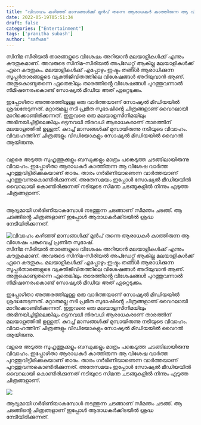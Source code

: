 ```yaml
---
title: "വിവാഹം കഴിഞ്ഞ് മാസങ്ങൾക്ക് മുൻപ് തന്നെ ആരാധകർ കാത്തിരുന്ന ആ വിശേഷം പങ്കുവെച്ച് പ്രണിത സുഭാഷ്."
date: 2022-05-19T05:51:34
draft: false
categories: ["Entertainment"]
tags: ['pranitha subash']
author: "safwan"
---
```


<!-- wp:paragraph -->
<p>സിനിമ സീരിയൽ താരങ്ങളുടെ വിശേഷം അറിയാൻ മലയാളികൾക്ക് എന്നും കൗതുകമാണ്. അവരുടെ സിനിമ-സീരിയൽ അപ്ഡേറ്റ്സ് ആകില്ല മലയാളികൾക്ക് ഏറെ കൗതുകം. മലയാളികൾക്ക് എപ്പോഴും ഇഷ്ടം തങ്ങൾ ആരാധിക്കുന്ന സൂപ്പർതാരങ്ങളുടെ വ്യക്തിജീവിതത്തിലെ വിശേഷങ്ങൾ അറിയുവാൻ ആണ്. അതുകൊണ്ടുതന്നെ ഏതെങ്കിലും താരത്തിൻ്റെ വിശേഷങ്ങൾ പുറത്തുവന്നാൽ നിമിഷനേരംകൊണ്ട് സോഷ്യൽ മീഡിയ അത് ഏറ്റെടുക്കും.</p>
<!-- /wp:paragraph -->

<!-- wp:paragraph -->
<p>ഇപ്പോഴിതാ അത്തരത്തിലുള്ള ഒരു വാർത്തയാണ് സോഷ്യൽ മീഡിയയിൽ ശ്രദ്ധനേടുന്നത്. മറ്റാരുമല്ല നടി പ്രമിത സുഭാഷിൻ്റെ ചിത്രങ്ങളാണ് വൈറലായി മാറിക്കൊണ്ടിരിക്കുന്നത്. ഇതുവരെ ഒരു മലയാളസിനിമയിലും അഭിനയിച്ചിട്ടിലെങ്കിലും ഒട്ടനവധി നിരവധി ആരാധകരാണ് താരത്തിന് മലയാളത്തിൽ ഉള്ളത്. കുറച്ച് മാസങ്ങൾക്ക് മുമ്പായിരുന്നു നടിയുടെ വിവാഹം. വിവാഹത്തിന് ചിത്രങ്ങളും വീഡിയോകളും സോഷ്യൽ മീഡിയയിൽ വൈറൽ ആയിരുന്നു.</p>
<!-- /wp:paragraph -->

<!-- wp:image {"id":335110,"sizeSlug":"large"} -->
<figure class="wp-block-image size-large"><img src="https://cdn.boolokam.com/articles/2022/05/281594951_534492675001883_6915073430695669384_n-922x1024.jpg" alt="" class="wp-image-335110"/></figure>
<!-- /wp:image -->

<!-- wp:paragraph -->
<p>വളരെ അടുത്ത സുഹൃത്തുക്കളും ബന്ധുക്കളും മാത്രം പങ്കെടുത്ത ചടങ്ങിലായിരുന്നു വിവാഹം. ഇപ്പോഴിതാ ആരാധകർ കാത്തിരുന്ന ആ വിശേഷ വാർത്ത പുറത്തുവിട്ടിരിക്കുകയാണ് താരം. താരം ഗർഭിണിയാണെന്ന വാർത്തയാണ് പുറത്തുവന്നുകൊണ്ടിരിക്കുന്നത്. അതേസമയം ഇപ്പോൾ സോഷ്യൽ മീഡിയയിൽ വൈറലായി കൊണ്ടിരിക്കുന്നത് നടിയുടെ സീമന്ത ചടങ്ങുകളിൽ നിന്നും എടുത്ത ചിത്രങ്ങളാണ്.</p>
<!-- /wp:paragraph -->

<!-- wp:image {"id":335111,"sizeSlug":"large"} -->
<figure class="wp-block-image size-large"><img src="https://cdn.boolokam.com/articles/2022/05/280762319_743597533326968_2169756997446986122_n-924x1024.jpg" alt="" class="wp-image-335111"/></figure>
<!-- /wp:image -->

<!-- wp:paragraph -->
<p>ആദ്യമായി ഗർഭിണിയാകുമ്പോൾ നടത്തുന്ന ചടങ്ങാണ് സീമന്തം ചടങ്ങ്. ആ ചടങ്ങിൻ്റെ ചിത്രങ്ങളാണ് ഇപ്പോൾ ആരാധകർക്കിടയിൽ ശ്രദ്ധ നേടിയിരിക്കുന്നത്.</p>
<!-- /wp:paragraph -->


![വിവാഹം കഴിഞ്ഞ് മാസങ്ങൾക്ക് മുൻപ് തന്നെ ആരാധകർ കാത്തിരുന്ന ആ വിശേഷം പങ്കുവെച്ച് പ്രണിത സുഭാഷ്.](https://cdn.boolokam.com/articles/2022/05/281594951_534492675001883_6915073430695669384_n-922x1024.jpg)സിനിമ സീരിയൽ താരങ്ങളുടെ വിശേഷം അറിയാൻ മലയാളികൾക്ക് എന്നും കൗതുകമാണ്. അവരുടെ സിനിമ-സീരിയൽ അപ്ഡേറ്റ്സ് ആകില്ല മലയാളികൾക്ക് ഏറെ കൗതുകം. മലയാളികൾക്ക് എപ്പോഴും ഇഷ്ടം തങ്ങൾ ആരാധിക്കുന്ന സൂപ്പർതാരങ്ങളുടെ വ്യക്തിജീവിതത്തിലെ വിശേഷങ്ങൾ അറിയുവാൻ ആണ്. അതുകൊണ്ടുതന്നെ ഏതെങ്കിലും താരത്തിൻ്റെ വിശേഷങ്ങൾ പുറത്തുവന്നാൽ നിമിഷനേരംകൊണ്ട് സോഷ്യൽ മീഡിയ അത് ഏറ്റെടുക്കും.

ഇപ്പോഴിതാ അത്തരത്തിലുള്ള ഒരു വാർത്തയാണ് സോഷ്യൽ മീഡിയയിൽ ശ്രദ്ധനേടുന്നത്. മറ്റാരുമല്ല നടി പ്രമിത സുഭാഷിൻ്റെ ചിത്രങ്ങളാണ് വൈറലായി മാറിക്കൊണ്ടിരിക്കുന്നത്. ഇതുവരെ ഒരു മലയാളസിനിമയിലും അഭിനയിച്ചിട്ടിലെങ്കിലും ഒട്ടനവധി നിരവധി ആരാധകരാണ് താരത്തിന് മലയാളത്തിൽ ഉള്ളത്. കുറച്ച് മാസങ്ങൾക്ക് മുമ്പായിരുന്നു നടിയുടെ വിവാഹം. വിവാഹത്തിന് ചിത്രങ്ങളും വീഡിയോകളും സോഷ്യൽ മീഡിയയിൽ വൈറൽ ആയിരുന്നു.

വളരെ അടുത്ത സുഹൃത്തുക്കളും ബന്ധുക്കളും മാത്രം പങ്കെടുത്ത ചടങ്ങിലായിരുന്നു വിവാഹം. ഇപ്പോഴിതാ ആരാധകർ കാത്തിരുന്ന ആ വിശേഷ വാർത്ത പുറത്തുവിട്ടിരിക്കുകയാണ് താരം. താരം ഗർഭിണിയാണെന്ന വാർത്തയാണ് പുറത്തുവന്നുകൊണ്ടിരിക്കുന്നത്. അതേസമയം ഇപ്പോൾ സോഷ്യൽ മീഡിയയിൽ വൈറലായി കൊണ്ടിരിക്കുന്നത് നടിയുടെ സീമന്ത ചടങ്ങുകളിൽ നിന്നും എടുത്ത ചിത്രങ്ങളാണ്.

![](https://cdn.boolokam.com/articles/2022/05/280762319_743597533326968_2169756997446986122_n-924x1024.jpg)

ആദ്യമായി ഗർഭിണിയാകുമ്പോൾ നടത്തുന്ന ചടങ്ങാണ് സീമന്തം ചടങ്ങ്. ആ ചടങ്ങിൻ്റെ ചിത്രങ്ങളാണ് ഇപ്പോൾ ആരാധകർക്കിടയിൽ ശ്രദ്ധ നേടിയിരിക്കുന്നത്.
